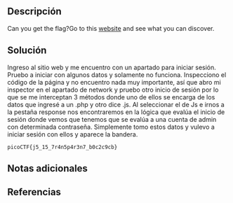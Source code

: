 
## Descripción

Can you get the flag?Go to this [website](http://saturn.picoctf.net:59410/) and see what you can discover.

## Solución

Ingreso al sitio web y me encuentro con un apartado para iniciar sesión. Pruebo a iniciar con algunos datos y solamente no funciona.
Inspecciono el código de la página y no encuentro nada muy importante, así que abro mi inspector en el apartado de network y pruebo otro inicio de sesión por lo que se me interceptan 3 métodos donde uno de ellos se encarga de los datos que ingresé a un .php y otro dice .js.
Al seleccionar el de Js e irnos a la pestaña response nos encontraremos en la lógica que evalúa el inicio de sesión donde vemos que tenemos que se evalúa a una cuenta de admin con determinada contraseña.
Simplemente tomo estos datos y vulevo a iniciar sesión con ellos y aparece la bandera.

`picoCTF{j5_15_7r4n5p4r3n7_b0c2c9cb}`

## Notas adicionales


## Referencias